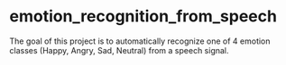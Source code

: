 # emotion_recognition_from_speech

The goal of this project is to automatically recognize one of 4 emotion classes (Happy, Angry, Sad, Neutral) from a speech signal. 
